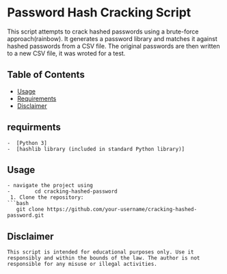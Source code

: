 # Password Hash Cracking Script
This script attempts to crack hashed passwords using a brute-force approach(rainbow). It generates a password library and matches it against hashed passwords from a CSV file. The original passwords are then written to a new CSV file, it was wroted for a test.
## Table of Contents
- [Usage](#usage)
- [Requirements](#requirements)
- [Disclaimer](#disclaimer)

## requirments
    -  [Python 3]
    -  [hashlib library (included in standard Python library)]
## Usage
    - navigate the project using
    -        cd cracking-hashed-password
     1. Clone the repository:
    ```bash
       git clone https://github.com/your-username/cracking-hashed-password.git


## Disclaimer
    This script is intended for educational purposes only. Use it responsibly and within the bounds of the law. The author is not responsible for any misuse or illegal activities.

